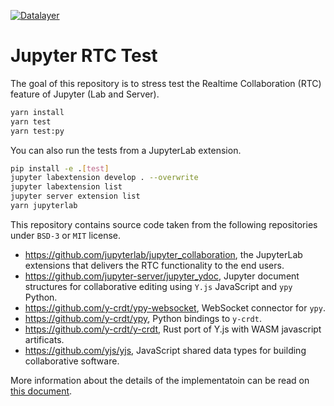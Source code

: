 [![Datalayer](https://assets.datalayer.design/datalayer-25.svg)](https://datalayer.io)

# Jupyter RTC Test

The goal of this repository is to stress test the Realtime Collaboration (RTC) feature of Jupyter (Lab and Server).

```bash
yarn install
yarn test
yarn test:py
```

You can also run the tests from a JupyterLab extension.

```bash
pip install -e .[test]
jupyter labextension develop . --overwrite
jupyter labextension list
jupyter server extension list
yarn jupyterlab
```

This repository contains source code taken from the following repositories under `BSD-3` or `MIT` license.

- https://github.com/jupyterlab/jupyter_collaboration, the JupyterLab extensions that delivers the RTC functionality to the end users.
- https://github.com/jupyter-server/jupyter_ydoc, Jupyter document structures for collaborative editing using `Y.js` JavaScript and `ypy` Python.
- https://github.com/y-crdt/ypy-websocket, WebSocket connector for `ypy`.
- https://github.com/y-crdt/ypy, Python bindings to `y-crdt`.
- https://github.com/y-crdt/y-crdt, Rust port of Y.js with WASM javascript artificats.
- https://github.com/yjs/yjs, JavaScript shared data types for building collaborative software.

More information about the details of the implementatoin can be read on [this document](https://github.com/datalayer/jupyter-rtc-test/blob/main/docs/README.md).
